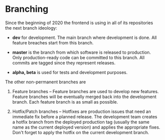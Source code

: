 # Branching

Since the beginning of 2020 the frontend is using in all of its repositories the next branch ideology:

* __dev__ for development.  The main branch where development is done. All feature breaches start from this branch.

* __master__ is the branch from which software is released to production. Only production-ready code can be committed to this branch. All commits are tagged since they represent releases.

* __alpha, beta__ is used for tests and development purposes.

The other non-permanent branches are

1. Feature branches – Feature branches are used to develop new features. Feature branches will be eventually merged back into the development branch. Each feature branch is as small as possible.

1. Hotfix/Patch branches – Hotfixes are production issues that need an immediate fix before a planned release. The development team creates a hotfix branch from the deployed production tag (usually the same name as the current deployed version) and applies the appropriate fixes. Don't forget to apply the hotfix on the current development branch.



